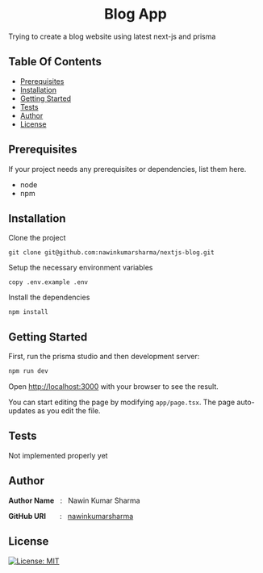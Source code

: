 <h1 align="center" style="border: 0;"> Blog App</h1>

Trying to create a blog website using latest next-js and prisma

## Table Of Contents

- [Prerequisites](#prerequisites)
- [Installation](#installation)
- [Getting Started](#Getting_Started)
- [Tests](#tests)
- [Author](#author)
- [License](#license)

## Prerequisites

If your project needs any prerequisites or dependencies, list them here.

- node
- npm

## Installation

Clone the project

```
git clone git@github.com:nawinkumarsharma/nextjs-blog.git
```

Setup the necessary environment variables

```
copy .env.example .env
```
Install the dependencies
```
npm install
```


## Getting Started

First, run the prisma studio and then development server:

```bash
npm run dev
```

Open [http://localhost:3000](http://localhost:3000) with your browser to see the result.

You can start editing the page by modifying `app/page.tsx`. The page auto-updates as you edit the file.



## Tests

Not implemented properly yet

## Author

**Author Name** &nbsp; : &nbsp; Nawin Kumar Sharma <br>

**GitHub URI** &nbsp; &nbsp; &nbsp; : &nbsp; [nawinkumarsharma](https://github.com/nawinkumarsharma)

## License

[![License: MIT](https://img.shields.io/badge/License-MIT-red.svg)](https://opensource.org/licenses/MIT)